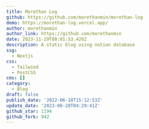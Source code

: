 ```yaml
---
title: Morethan Log
github: https://github.com/morethanmin/morethan-log
demo: https://morethan-log.vercel.app/
author: morethanmin
author_link: https://github.com/morethanmin
date: 2023-11-29T08:01:53.426Z
description: A static blog using notion database
ssg:
  - Nextjs
css:
  - Tailwind
  - PostCSS
cms: []
category:
  - Blog
draft: false
publish_date: '2022-06-10T15:12:53Z'
update_date: '2023-08-28T04:29:41Z'
github_star: 1194
github_fork: 942
---
```

